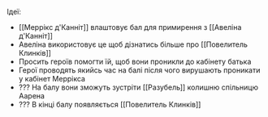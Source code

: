 Ідеї:
- [[Меррікс д'Канніт]] влаштовує бал для примирення з [[Авеліна д'Канніт]]
- Авеліна використовує це щоб дізнатись більше про [[Повелитель Клинків]]
- Просить героїв помогти їй, щоб вони проникли до кабінету батька
- Герої проводять якийсь час на балі після чого вирушають проникати у кабінет Меррікса
- ??? На балу вони зможуть зустріти [[Разубель]] колишню спільницю Аарена
- ??? В кінці балу появляється [[Повелитель Клинків]]